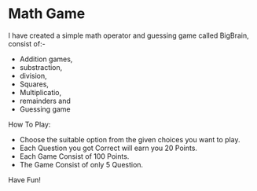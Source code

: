 # Math Game
I have created a simple math operator and guessing game called BigBrain, consist of:-
 - Addition games, 
 - substraction, 
 - division,
 - Squares,
 - Multiplicatio, 
 - remainders and 
 - Guessing game

How To Play:
- Choose the suitable option from the given choices you want to play.
- Each Question you got Correct will earn you 20 Points.
- Each Game Consist of 100 Points.
- The Game Consist of only 5 Question.

Have Fun!
